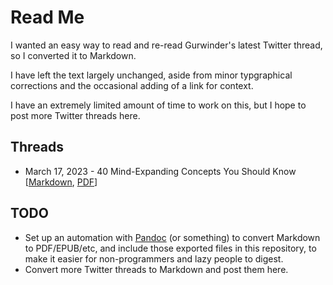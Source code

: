 # Read Me

I wanted an easy way to read and re-read Gurwinder's latest Twitter thread, so I converted it to Markdown.

I have left the text largely unchanged, aside from minor typgraphical corrections and the occasional adding of a link for context.

I have an extremely limited amount of time to work on this, but I hope to post more Twitter threads here.

## Threads
- March 17, 2023 - 40 Mind-Expanding Concepts You Should Know [[Markdown](2023-03-17.markdown), [PDF](2023-03-17.pdf)]


## TODO

- Set up an automation with [Pandoc](https://pandoc.org/) (or something) to convert Markdown to PDF/EPUB/etc, and include those exported files in this repository, to make it easier for non-programmers and lazy people to digest.
- Convert more Twitter threads to Markdown and post them here.